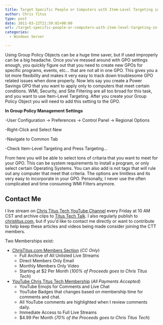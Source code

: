 ```yaml
---
title: Target Specific People or Computers with Item-Level Targeting in GPOs
author: Chris Titus
type: post
date: 2011-03-22T21:59:02+00:00
url: /target-specific-people-or-computers-with-item-level-targeting-in-gpos/
categories:
  - Windows Server

---
```

Using Group Policy Objects can be a huge time saver, but if used improperly can be a big headache. Once you&#8217;ve messed around with GPO settings enough, you quickly figure out that you need to create new GPOs for specific programs, events, etc&#8230; that are not all in one GPO. This gives you a lot more flexibility and makes it very easy to track down troublesome GPO related issues when done properly. <!--more-->Now lets say you create a Power Savings GPO that you want to apply only to computers that meet certain conditions. WMI, Security, and Site Filtering are all too broad for this task, and you want to use Item-Level Targeting. After you create your Group Policy Object you will need to add this setting to the GPO.

**In Group Policy Management Settings**
  
-User Configuration -> Preferences -> Control Panel -> Regional Options
  
-Right-Click and Select New
  
-Navigate to Common Tab
  
-Check Item-Level Targeting and Press Targeting&#8230;

From here you will be able to select tons of critaria that you want to meet for your GPO. This can be system requirements to install a program, or only select certain Operating Systems. You can also add is not tags that will rule out any computer that meet that criteria. The options are limitless and its very easy to incorporate in your GPO. Personally, I never use the often complicated and time consuming WMI Filters anymore.

## Contact Me

I live stream on [Chris Titus Tech YouTube Channel][1] every Friday at 10 AM CST and archive clips to [Titus Tech Talk][2]. I also regularly publish to [christitus.com][3], but if you'd like to contact me directly or want to contribute to help keep these articles and videos being made consider joining the CTT members. 

Two Memberships exist:
- [ChrisTitus.com Members Section][4] (_CC Only_)
  - Full Archive of All Unlisted Live Streams
  - Direct Members Only Email
  - Monthly Members Only Video
  - Starting at $2 Per Month (_100% of Proceeds goes to Chris Titus Tech_)
- [YouTube Chris Titus Tech Membership][5] (_All Payments Accepted_)
  - YouTube Emojis for Comments and Live Chat
  - YouTube Badges that changes based on membership time for comments and chat.
  - All YouTube comments are highlighted when I review comments daily. 
  - Immediate Access to Full Live Streams
  - $4.99 Per Month (_70% of the Proceeds goes to Chris Titus Tech_)

 [1]: https://www.youtube.com/c/ChrisTitusTech
 [2]: https://www.youtube.com/c/ChrisTitusTechStreams
 [3]: https://christitus.com/
 [4]: https://christitus.com/members
 [5]: https://links.christitus.com/join